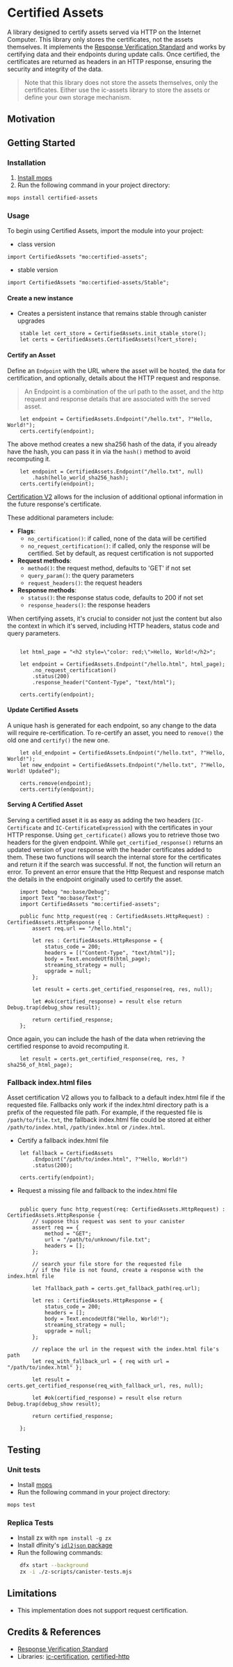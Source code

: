# Certified Assets

A library designed to certify assets served via HTTP on the Internet Computer. This library only stores the certificates, not the assets themselves. It implements the [Response Verification Standard](https://github.com/dfinity/interface-spec/blob/master/spec/http-gateway-protocol-spec.md#response-verification) and works by certifying data and their endpoints during update calls. Once certified, the certificates are returned as headers in an HTTP response, ensuring the security and integrity of the data.

> Note that this library does not store the assets themselves, only the certificates. Either use the ic-assets library to store the assets or define your own storage mechanism.

## Motivation

## Getting Started

### Installation

1. [Install mops](https://j4mwm-bqaaa-aaaam-qajbq-cai.ic0.app/#/docs/install)
2. Run the following command in your project directory:

```bash
mops install certified-assets
```

### Usage

To begin using Certified Assets, import the module into your project:

- class version

```motoko
import CertifiedAssets "mo:certified-assets";
```

- stable version

```motoko
import CertifiedAssets "mo:certified-assets/Stable";
```

#### Create a new instance

- Creates a persistent instance that remains stable through canister upgrades

```motoko
    stable let cert_store = CertifiedAssets.init_stable_store();
    let certs = CertifiedAssets.CertifiedAssets(?cert_store);
```

#### Certify an Asset

Define an `Endpoint` with the URL where the asset will be hosted, the data for certification, and optionally, details about the HTTP request and response.

> An Endpoint is a combination of the url path to the asset, and the http request and response details that are associated with the served asset.

```motoko
    let endpoint = CertifiedAssets.Endpoint("/hello.txt", ?"Hello, World!");
    certs.certify(endpoint);
```

The above method creates a new sha256 hash of the data, if you already have the hash, you can pass it in via the `hash()` method to avoid recomputing it.

```motoko
    let endpoint = CertifiedAssets.Endpoint("/hello.txt", null)
        .hash(hello_world_sha256_hash);
    certs.certify(endpoint);
```

[Certification V2](https://github.com/dfinity/interface-spec/blob/master/spec/http-gateway-protocol-spec.md#response-verification) allows for the inclusion of additional optional information in the future response's certificate.

These additional parameters include:

- **Flags**:
  - `no_certification()`: if called, none of the data will be certified
  - `no_request_certification()`: if called, only the response will be certified. Set by default, as request certification is not supported
- **Request methods**:
  - `method()`: the request method, defaults to 'GET' if not set
  - `query_param()`: the query parameters
  - `request_headers()`: the request headers
- **Response methods**:
  - `status()`: the response status code, defaults to 200 if not set
  - `response_headers()`: the response headers

When certifying assets, it's crucial to consider not just the content but also the context in which it's served, including HTTP headers, status code and query parameters.

```motoko

    let html_page = "<h2 style=\"color: red;\">Hello, World!</h2>";

    let endpoint = CertifiedAssets.Endpoint("/hello.html", html_page);
        .no_request_certification()
        .status(200)
        .response_header("Content-Type", "text/html");

    certs.certify(endpoint);

```

#### Update Certified Assets

A unique hash is generated for each endpoint, so any change to the data will require re-certification. To re-certify an asset, you need to `remove()` the old one and `certify()` the new one.

```motoko
    let old_endpoint = CertifiedAssets.Endpoint("/hello.txt", ?"Hello, World!");
    let new_endpoint = CertifiedAssets.Endpoint("/hello.txt", ?"Hello, World! Updated");

    certs.remove(endpoint);
    certs.certify(endpoint);
```

#### Serving A Certified Asset

Serving a certified asset it is as easy as adding the two headers (`IC-Certificate` and `IC-CertificateExpression`) with the certificates in your HTTP response.
Using `get_certificate()` allows you to retrieve those two headers for the given endpoint.
While `get_certified_response()` returns an updated version of your response with the header certificates added to them.
These two functions will search the internal store for the certificates and return it if the search was successful. If not, the function will return an error. To prevent an error ensure that the Http Request and response match the details in the endpoint originally used to certify the asset.

```motoko
    import Debug "mo:base/Debug";
    import Text "mo:base/Text";
    import CertifiedAssets "mo:certified-assets";

    public func http_request(req : CertifiedAssets.HttpRequest) : CertifiedAssets.HttpResponse {
        assert req.url == "/hello.html";

        let res : CertifiedAssets.HttpResponse = {
            status_code = 200;
            headers = [("Content-Type", "text/html")];
            body = Text.encodeUtf8(html_page);
            streaming_strategy = null;
            upgrade = null;
        };

        let result = certs.get_certified_response(req, res, null);

        let #ok(certified_response) = result else return Debug.trap(debug_show result);

        return certified_response;
    };
```

Once again, you can include the hash of the data when retrieving the certified response to avoid recomputing it.

```motoko
    let result = certs.get_certified_response(req, res, ?sha256_of_html_page);
```

### Fallback index.html files

<!-- A fallback is any prefix in the path of the requested file that can be used to serve a default index.html file. -->

Asset certification V2 allows you to fallback to a default index.html file if the requested file. Fallbacks only work if the index.html directory path is a prefix of the requested file path. For example, if the requested file is `/path/to/file.txt`, the fallback index.html file could be stored at either `/path/to/index.html`, `/path/index.html` or `/index.html`.

- Certify a fallback index.html file

```motoko
    let fallback = CertifiedAssets
        .Endpoint("/path/to/index.html", ?"Hello, World!")
        .status(200);

    certs.certify(endpoint);
```

- Request a missing file and fallback to the index.html file

```motoko

    public query func http_request(req: CertifiedAssets.HttpRequest) : CertifiedAssets.HttpResponse {
        // suppose this request was sent to your canister
        assert req == {
            method = "GET";
            url = "/path/to/unknown/file.txt";
            headers = [];
        };

        // search your file store for the requested file
        // if the file is not found, create a response with the index.html file

        let ?fallback_path = certs.get_fallback_path(req.url);

        let res : CertifiedAssets.HttpResponse = {
            status_code = 200;
            headers = [];
            body = Text.encodeUtf8("Hello, World!");
            streaming_strategy = null;
            upgrade = null;
        };

        // replace the url in the request with the index.html file's path
        let req_with_fallback_url = { req with url = "/path/to/index.html" };

        let result = certs.get_certified_response(req_with_fallback_url, res, null);

        let #ok(certified_response) = result else return Debug.trap(debug_show result);

        return certified_response;

    };

```

## Testing

### Unit tests

- Install [mops](https://docs.mops.one/quick-start)
- Run the following command in your project directory:

```bash
mops test
```

### Replica Tests

- Install zx with `npm install -g zx`
- Install dfinity's [`idl2json` package](https://github.com/dfinity/idl2json?tab=readme-ov-file#with-cargo-install)
- Run the following commands:

```bash
    dfx start --background
    zx -i ./z-scripts/canister-tests.mjs
```

## Limitations

- This implementation does not support request certification.

## Credits & References

- [Response Verification Standard](https://github.com/dfinity/interface-spec/blob/master/spec/http-gateway-protocol-spec.md#response-verification)
- Libraries: [ic-certification](https://github.com/nomeata/ic-certification), [certified-http](https://github.com/infu/certified-http)
